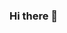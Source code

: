 ### Hi there 👋

<!--
**Meksis/Meksis** is a ✨ _special_ ✨ repository because its `README.md` (this file) appears on your GitHub profile.

Here are some ideas to get you started:

- 🔭 I’m currently working on ...
- 🌱 I’m currently learning ...
- 👯 I’m looking to collaborate on ...
- 🤔 I’m looking for help with ...
- 💬 Ask me about ...
- 📫 How to reach me: ...
- 😄 Pronou![Пашка_2](https://user-images.githubusercontent.com/107752360/209480412-93c33b56-1d36-495a-b913-acbd6316e1e4.jpg)
ns: ...
- ⚡ Fun fact: ...
-->
